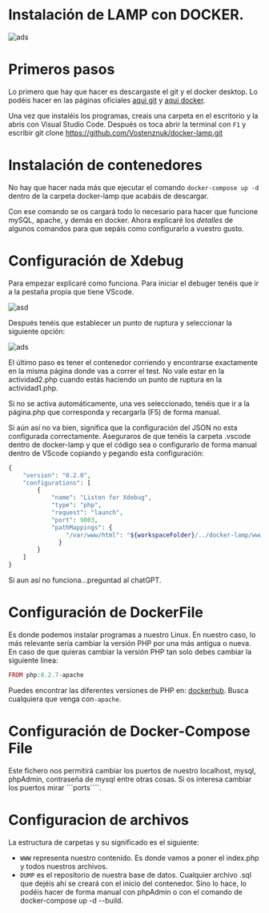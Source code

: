 # Instalación de LAMP con DOCKER.
![ads](https://i.gyazo.com/7601bc9497056eff44e6c9ab6ed149bd.png)

# Primeros pasos
Lo primero que hay que hacer es descargaste el git y el docker desktop. Lo podéis hacer en las páginas oficiales [aqui git](https://git-scm.com/downloads) y [aqui docker](https://www.docker.com/products/docker-desktop/).

Una vez que instaléis los programas, creais una carpeta en el escritorio y la abris con Visual Studio Code. Después os toca abrir la terminal con ```F1``` y escribir git clone https://github.com/Vostenznuk/docker-lamp.git

# Instalación de contenedores
No hay que hacer nada más que ejecutar el comando ```docker-compose up -d``` dentro de la carpeta docker-lamp que acabáis de descargar.

Con ese comando se os cargará todo lo necesario para hacer que funcione mySQL, apache, y demás en docker. Ahora explicaré los *detalles* de algunos comandos para que sepáis como configurarlo a vuestro gusto.

# Configuración de Xdebug
Para empezar explicaré como funciona. Para iniciar el debuger tenéis que ir a la pestaña propia que tiene VScode.

![asd](https://i.gyazo.com/f82931d7403070345b0ed4bdac6e75fc.png)

Después tenéis que establecer un punto de ruptura y seleccionar la siguiente opción: 

![ads](https://i.gyazo.com/ffe1276679a1619a5365f08b7f2ce0e0.png)

El último paso es tener el contenedor corriendo y encontrarse exactamente en la misma página donde vas a correr el test. No vale estar en la actividad2.php cuando estás haciendo un punto de ruptura en la actividad1.php.

Si no se activa automáticamente, una ves seleccionado, tenéis que ir a la página.php que corresponda y recargarla (F5) de forma manual.

Si aún así no va bien, significa que la configuración del JSON no esta configurada correctamente. Aseguraros de que tenéis la carpeta .vscode dentro de docker-lamp y que el código sea o configurarlo de forma manual dentro de VScode copiando y pegando esta configuración:

```PHP
{
    "version": "0.2.0",
    "configurations": [
        {
            "name": "Listen for Xdebug",
            "type": "php",
            "request": "launch",
            "port": 9003, 
            "pathMappings": {
                "/var/www/html": "${workspaceFolder}/../docker-lamp/www"
              }
        }
    ]
}
```

Si aun así no funciona...preguntad al chatGPT.

# Configuración de DockerFile

Es donde podemos instalar programas a nuestro Linux. En nuestro caso, lo más relevante sería cambiar la versión PHP por una más antigua o nueva. En caso de que quieras cambiar la versión PHP tan solo debes cambiar la siguiente linea:

```PHP
FROM php:8.2.7-apache
```
Puedes encontrar las diferentes versiones de PHP en: [dockerhub](https://github.com/docker-library/docs/blob/master/php/README.md#supported-tags-and-respective-dockerfile-links). Busca cualquiera que venga con```-apache```.

# Configuración de Docker-Compose File
Este fichero nos permitirá cambiar los puertos de nuestro localhost, mysql, phpAdmin, contraseña de mysql entre otras cosas. Si os interesa cambiar los puertos mirar ```ports````.

# Configuracion de archivos
La estructura de carpetas y su significado es el siguiente:
* ```WWW``` representa nuestro contenido. Es donde vamos a poner el index.php y todos nuestros archivos.
* ```DUMP``` es el repositorio de nuestra base de datos. Cualquier archivo .sql que dejéis ahí se creará con el inicio del contenedor. Sino lo hace, lo podéis hacer de forma manual con phpAdmin o con el comando de docker-compose up -d --build.